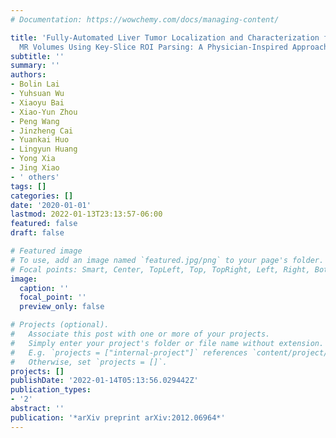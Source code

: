 ```yaml
---
# Documentation: https://wowchemy.com/docs/managing-content/

title: 'Fully-Automated Liver Tumor Localization and Characterization from Multi-Phase
  MR Volumes Using Key-Slice ROI Parsing: A Physician-Inspired Approach'
subtitle: ''
summary: ''
authors:
- Bolin Lai
- Yuhsuan Wu
- Xiaoyu Bai
- Xiao-Yun Zhou
- Peng Wang
- Jinzheng Cai
- Yuankai Huo
- Lingyun Huang
- Yong Xia
- Jing Xiao
- ' others'
tags: []
categories: []
date: '2020-01-01'
lastmod: 2022-01-13T23:13:57-06:00
featured: false
draft: false

# Featured image
# To use, add an image named `featured.jpg/png` to your page's folder.
# Focal points: Smart, Center, TopLeft, Top, TopRight, Left, Right, BottomLeft, Bottom, BottomRight.
image:
  caption: ''
  focal_point: ''
  preview_only: false

# Projects (optional).
#   Associate this post with one or more of your projects.
#   Simply enter your project's folder or file name without extension.
#   E.g. `projects = ["internal-project"]` references `content/project/deep-learning/index.md`.
#   Otherwise, set `projects = []`.
projects: []
publishDate: '2022-01-14T05:13:56.029442Z'
publication_types:
- '2'
abstract: ''
publication: '*arXiv preprint arXiv:2012.06964*'
---
```

